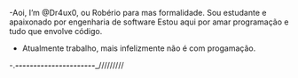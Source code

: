 -Aoi, I’m @Dr4ux0, ou Robério para mas formalidade. Sou estudante e apaixonado por engenharia de software
Estou aqui por amar programação e tudo que envolve código.
- Atualmente trabalho, mais infelizmente não é com progamação.

-._______------------____________----------______/////////

<!---
--->
